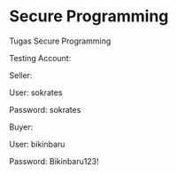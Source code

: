 # Secure Programming

Tugas Secure Programming

Testing Account:

Seller:
  
  User: sokrates
  
  Password: sokrates

Buyer:
  
  User: bikinbaru
  
  Password: Bikinbaru123!
